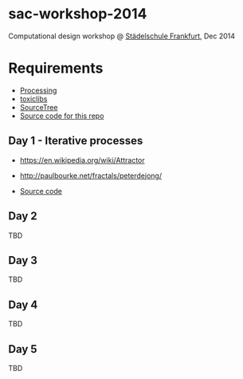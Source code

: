 # sac-workshop-2014

Computational design workshop @ [Städelschule Frankfurt](http://www.staedelschule.de/architecture/), Dec 2014

# Requirements

- [Processing](http://processing.org)
- [toxiclibs](http://toxiclibs.org)
- [SourceTree](http://sourcetreeapp.com/)
- [Source code for this repo](https://github.com/learn-postspectacular/sac-workshop-2014)

## Day 1 - Iterative processes

- https://en.wikipedia.org/wiki/Attractor
- http://paulbourke.net/fractals/peterdejong/

- [Source code](day1/)

## Day 2

TBD

## Day 3

TBD

## Day 4

TBD

## Day 5

TBD
